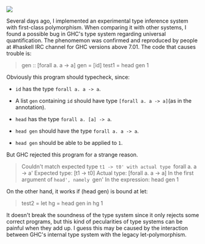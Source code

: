 ![](https://substackcdn.com/image/fetch/w_1456,c_limit,f_auto,q_auto:good,fl_progressive:steep/https%3A%2F%2Fbucketeer-e05bbc84-baa3-437e-9518-adb32be77984.s3.amazonaws.com%2Fpublic%2Fimages%2Fc0b55315-7088-4e66-be8d-d9c5a557bd82_249x187.jpeg)

Several days ago, I implemented an experimental type inference system with first-class polymorphism. When comparing it with other systems, I found a possible bug in GHC's type system regarding universal quantification. The phenomemon was confirmed and reproduced by people at #haskell IRC channel for GHC versions above 7.01\. The code that causes trouble is:

> gen :: [forall a. a -> a]
>     gen = [id]
>     test1 = head gen 1

Obviously this program should typecheck, since:

*   `id` <span>has the type</span> `forall a. a -> a`<span>.</span>

*   <span>A list</span> `gen` <span>containing</span> `id` <span>should have type</span> `[forall a. a -> a]`<span>(as in the annotation).</span>

*   `head` <span>has the type</span> `forall a. [a] -> a`<span>.</span>

*   `head gen` <span>should have the type</span> `forall a. a -> a`<span>.</span>

*   `head gen` <span>should be able to be applied to</span> `1`<span>.</span>

But GHC rejected this program for a strange reason.

> Couldn't match expected type `t1 -> t0'
>     with actual type `forall a. a -> a'
>     Expected type: [t1 -> t0]
>     Actual type: [forall a. a -> a]
>     In the first argument of `head', namely `gen'
>     In the expression: head gen 1

On the other hand, it works if (head gen) is bound at let:

> test2 = let hg = head gen in hg 1

It doesn't break the soundness of the type system since it only rejects some correct programs, but this kind of pecularities of type systems can be painful when they add up. I guess this may be caused by the interaction between GHC's internal type system with the legacy let-polymorphism.
